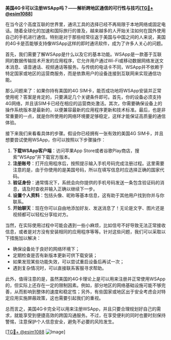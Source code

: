 **美国4G卡可以注册WSApp吗？——解析跨地区通信的可行性与技巧[[TG💪+ @esim1088](https://t.me/s/esim1088)]**

在当今这个高度互联的世界里，通讯工具的选择已经不再局限于本地网络或固定电话。随着全球化的加速和国际旅行的普及，越来越多的人开始关注如何在国外使用自己的手机进行通信。特别是对于那些经常往返于美国与中国之间的人来说，美国的4G卡是否能够支持像WSApp这样的即时通讯软件，成为了许多人关心的问题。

首先，我们需要了解WSApp是什么以及它的基本功能。WSApp是一款基于互联网的数据传输技术开发的应用程序，它允许用户通过Wi-Fi或移动数据网络发送文本消息、语音通话、视频通话等服务。与传统的电话卡不同，WSApp并不依赖于特定国家或地区的运营商服务，而是依靠用户的设备连接到互联网来实现通信功能。

那么问题来了：如果你持有美国的4G SIM卡，能否成功地将WSApp安装并正常使用呢？答案是肯定的，只要满足几个关键条件即可。首先，你的设备必须支持4G网络，并且该SIM卡已经在相应的运营商处激活。其次，你需要确保设备上的操作系统版本是最新的，以便兼容最新的应用程序更新和技术标准。最后，也是非常重要的一点，就是你所使用的网络环境要足够稳定，这样才能保证高质量的通信体验。

接下来我们来看看具体的步骤。假设你已经拥有一张有效的美国4G SIM卡，并且想要尝试使用WSApp，你可以按照以下步骤操作：

1. **下载WSApp客户端**：访问苹果App Store或者谷歌Play商店，搜索“WSApp”并下载官方版本。
2. **注册账号**：打开应用程序后，按照提示输入手机号码完成注册过程。这里需要注意的是，由于你使用的是美国号码，所以在填写信息时应选择正确的国家代码。
3. **验证身份**：通常情况下，系统会向你提供的手机号码发送一条包含验证码的消息，请及时查收并输入正确以继续下一步。
4. **设置个人资料**：包括头像、昵称等基本信息，这有助于其他用户找到你并与你联系。
5. **开始聊天**：现在你可以自由地添加好友、发送消息了！无论是文字、图片还是视频都可以轻松分享给对方。

当然，在实际使用过程中可能会遇到一些小麻烦，比如信号不好导致无法正常接收信息，或者是对方没有安装相同的应用程序等等。针对这些问题，我们可以采取以下措施加以解决：
- 确保设备处于良好的网络环境下；
- 定期检查是否有新版本更新可供下载安装；
- 如果发现某些功能失效，可以尝试重启设备后再试一次；
- 遇到复杂情况时，可以直接联系客服寻求帮助。

此外，值得注意的是，虽然美国的4G卡理论上是可以用来注册并正常使用WSApp的，但实际上还存在一定的限制因素。例如，部分地区的网络基础设施可能不够完善，从而影响到整体的速度和稳定性；另外，有些国家或地区出于安全考虑会对特定应用实施屏蔽政策，这也需要引起我们的重视。

总而言之，美国4G卡完全可以用来注册WSApp，并且只要合理规划好自己的需求，就能享受到便捷高效的跨国沟通服务。不过，在享受便利的同时也要时刻保持警惕，注意保护个人信息安全，避免不必要的风险发生。

[[TG💪+ @esim1088](https://t.me/s/esim1088) ![Image](https://i.postimg.cc/4NQfJmqS/Snipaste-2025-05-13-00-14-12.png)]